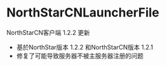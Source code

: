 <!--
 * @Author: HK560
 * @Date: 2021-12-25 13:34:04
 * @LastEditTime: 2021-12-29 13:44:30
 * @LastEditors: HK560
 * @Description:
 * @FilePath: \NorthStarCN_WIKIh:\github\ttf\NorthStarCNLauncherFile\README.md
 * My Blog: https://blog.hk560.top
-->
# NorthStarCNLauncherFile
NorthStarCN客户端 1.2.2 更新
- 基於NorthStar版本 1.2.2 和NorthStarCN版本 1.2.1
- 修复了可能导致服务器不被主服务器注册的问题

